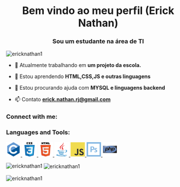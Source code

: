 <h1 align="center">Bem vindo ao meu perfil (Erick Nathan)</h1>
<h3 align="center">Sou um estudante na área de TI</h3>

<p align="left"> <img src="https://komarev.com/ghpvc/?username=ericknathan1&label=Profile%20views&color=0e75b6&style=flat" alt="ericknathan1" /> </p>

- 🔭 Atualmente trabalhando em **um projeto da escola.**

- 🌱 Estou aprendendo **HTML,CSS,JS e outras linguagens**

- 🤝 Estou procurando ajuda com **MYSQL e linguagens backend**

- 📫 Contato **erick.nathan.rj@gmail.com**

<h3 align="left">Connect with me:</h3>
<p align="left">
</p>

<h3 align="left">Languages and Tools:</h3>
<p align="left"> <a href="https://www.cprogramming.com/" target="_blank" rel="noreferrer"> <img src="https://raw.githubusercontent.com/devicons/devicon/master/icons/c/c-original.svg" alt="c" width="40" height="40"/> </a> <a href="https://www.w3schools.com/css/" target="_blank" rel="noreferrer"> <img src="https://raw.githubusercontent.com/devicons/devicon/master/icons/css3/css3-original-wordmark.svg" alt="css3" width="40" height="40"/> </a> <a href="https://www.w3.org/html/" target="_blank" rel="noreferrer"> <img src="https://raw.githubusercontent.com/devicons/devicon/master/icons/html5/html5-original-wordmark.svg" alt="html5" width="40" height="40"/> </a> <a href="https://www.java.com" target="_blank" rel="noreferrer"> <img src="https://raw.githubusercontent.com/devicons/devicon/master/icons/java/java-original.svg" alt="java" width="40" height="40"/> </a> <a href="https://developer.mozilla.org/en-US/docs/Web/JavaScript" target="_blank" rel="noreferrer"> <img src="https://raw.githubusercontent.com/devicons/devicon/master/icons/javascript/javascript-original.svg" alt="javascript" width="40" height="40"/> </a> <a href="https://www.photoshop.com/en" target="_blank" rel="noreferrer"> <img src="https://raw.githubusercontent.com/devicons/devicon/master/icons/photoshop/photoshop-line.svg" alt="photoshop" width="40" height="40"/> </a> <a href="https://www.php.net" target="_blank" rel="noreferrer"> <img src="https://raw.githubusercontent.com/devicons/devicon/master/icons/php/php-original.svg" alt="php" width="40" height="40"/> </a> </p>

<p><img align="left" src="https://github-readme-stats.vercel.app/api/top-langs?username=ericknathan1&show_icons=true&locale=en&layout=compact" alt="ericknathan1" /></p>

<p>&nbsp;<img align="center" src="https://github-readme-stats.vercel.app/api?username=ericknathan1&show_icons=true&locale=en" alt="ericknathan1" /></p>

<p><img align="center" src="https://github-readme-streak-stats.herokuapp.com/?user=ericknathan1&" alt="ericknathan1" /></p>
